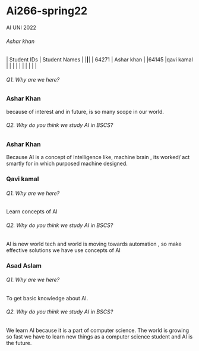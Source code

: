 # Ai266-spring22
AI UNI 2022
###### Ashar khan
| Student IDs    | Student Names  |
|________________|________________|
| 64271          | Ashar khan     |
|64145           |qavi kamal                |
|                |                |
|                |                |
|                |                |

###### Q1. Why are we here?
### Ashar Khan
because of interest and in future, is so many scope in our world.


###### Q2. Why do you think we study AI in BSCS?
### Ashar Khan
Because AI is a concept of Intelligence like, machine brain , its worked/ act smartly for in which purposed machine designed. 


### Qavi kamal
###### Q1. Why are we here?
Learn concepts of AI


###### Q2. Why do you think we study AI in BSCS?

AI is new world tech and world is moving towards automation , so make effective solutions we have use concepts of AI 

### Asad Aslam
###### Q1. Why are we here?
To get basic knowledge about AI.


###### Q2. Why do you think we study AI in BSCS?
We learn AI because it is a part of computer science. The world is growing so fast we have to learn new things as a computer science student and AI is the future. 
